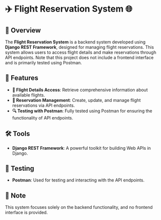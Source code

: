 # ✈️ Flight Reservation System 🌐

## 📝 Overview

The **Flight Reservation System** is a backend system developed using **Django REST Framework**, designed for managing flight reservations. This system allows users to access flight details and make reservations through API endpoints. Note that this project does not include a frontend interface and is primarily tested using Postman.

## 🚀 Features

- **🛫 Flight Details Access**: Retrieve comprehensive information about available flights.
- **📅 Reservation Management**: Create, update, and manage flight reservations via API endpoints.
- **🔍 Testing with Postman**: Fully tested using Postman for ensuring the functionality of API endpoints.

## 🛠️ Tools

- **Django REST Framework**: A powerful toolkit for building Web APIs in Django.

## 🧪 Testing

- **Postman**: Used for testing and interacting with the API endpoints.

## 📌 Note

This system focuses solely on the backend functionality, and no frontend interface is provided.
